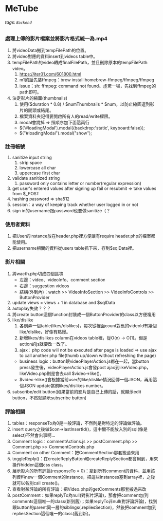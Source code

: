 # MeTube

###### tags: `Backend`

### 處理上傳的影片檔案並將影片格式統一為.mp4

1. 將videoData搬到tempFilePath的位置。
2. 將video對應的資料insert到videos table中。
3. tempFilePath的video轉成finalFilePath，並且刪除原本的tempFilePath video。
    1. https://iter01.com/601800.html
    2. m1的話先裝ffmpeg：brew install homebrew-ffmpeg/ffmpeg/ffmpeg
    3. issue：sh: ffmpeg: command not found。虛驚一場，先找到ffmpeg的path即可。
4. 決定影片的縮圖(thumbnails)
    1. 使用($duration * 0.8) / $numThumbnails * $num，以防止縮圖選到影片的開頭或結尾。
    2. 檔案資料夾記得要開啟所有人的read/write權限。
    3. modal會跳掉 => 照順序加下面這兩行
    *  $('#loadingModal').modal({backdrop:'static', keyboard:false});
    *  $("#loadingModal").modal("show");

### 註冊帳號

1. sanitize input string
    1. strip space
    2. lowercase all char
    3. uppercase first char
2. validate sanitized string
    1. password only contains letter or number(regular expression)
3. get user's entered values after signing up fail or resubmit => take values from $_POST
4. hashing password => sha512
5. session：a way of keeping track whether user logged in or not
6. sign in的username跟password也要做sanitize（？

### 使用者資料

1. 把User的instance放在header.php裡方便讓有require header.php的檔案都能使用。
2. 把username相關的資料從users table抓下來，存到$sqlData裡。

### 影片相關

1. 將wacth.php切成四個區塊
    * 左邊：video、videoInfo、comment section
    * 右邊：suggestion videos
    * 結構(外到內)：watch >> VideoInfoSection >> VideoInfoControls >> ButtonProvider
2. update views = views + 1 in database and $sqlData
3. autoplay失效？？？
4. 將create button這個function封裝成一個ButtonProvider的class以方便複用
5. like/dislike
    1. 各別弄一個table(likes/dislikes)，每次從裡面count對應的videoId有幾個like/dislike，好像有點慢。
    2. 新增likes/dislikes column在videos table裡，從O(n) -> O(1)。但是action的js就要改一改了。
    3. ajax：php code will not be executed after page is loaded => use ajax to call another php file(thumb up/down without refreshing the page)
    * business logic：button跟videoPlayerAction.js綁在一起，當button press發生後，videoPlayerAction.js會發post ajax到likeVideo.php，likeVideo.php則是會去call $video->like()。
    * $video->like()會根據當前user的like/dislike情況回傳一個JSON，再用這個JSON update當前likes/dislikes number。
6. subscribe/edit button(如果當前的影片是自己上傳的話，就顯示edit button，不然就顯示subscribe button)

### 評論相關

1. tables：responseTo為0是一般評論，不然則是對特定的評論做評論。
2. insert query之後做$con->lastInsertId()，這中間不能放入別的sql(像是select)不然會出事啊...
3. Comment logic：commentActions.js >> postComment.php >> Comment.php >> CommentControls.php
4. Comment on other Comment：把CommentSection那套搬過來用
5. toggleReply()：在createReplyButton和createReplySection都會用到，用來操作hidden這個css class。
6. 展示影片的所有評論(responseTo = 0)：拿到所有comment的資料，並用該列資料new一個Comment的instance，把這些instances塞到array裡，之後就可以各別call create()。
7. 查看對某評論的所有評論：把Video.php的getComments那套搬過來改
8. postComment：如果replyTo為null(對影片評論)，那會把comment加到comments這個唯一的class(新到舊)；如果replyTo非null(對評論評論)，找到跟button的parent同一層的siblings(.repliesSection)，然後把comment加到repliesSection這個唯一的class(舊到新)。
